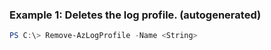 ### Example 1: Deletes the log profile. (autogenerated)
```powershell
PS C:\> Remove-AzLogProfile -Name <String>
```



